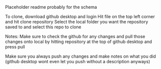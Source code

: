 Placeholder readme probably for the schema


To clone, download github desktop and login
Hit file on the top left corner and hit clone repository
Select the local folder you want the repository saved to and select this repo to clone

Notes:
Make sure to check the github for any changes and pull those changes onto local by hitting repository at the top of github
desktop and press pull

Make sure you always push any changes and make notes on what you did (github desktop wont even let you push without a description anyways)
